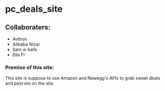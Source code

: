 # pc_deals_site

## Collaboraters:
- Avitron
- Alibaba Nizar
- Sam w balls
- Ella Fr

### Premise of this site:
This site is suppose to use Amazon and Newegg's APIs to grab sweet deals and post em on the site.
